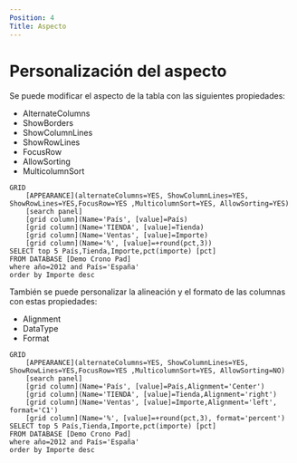 ```yaml
---
Position: 4
Title: Aspecto
---
```



# Personalización del aspecto

Se puede modificar el aspecto de la tabla con las siguientes propiedades:

 * AlternateColumns
 * ShowBorders
 * ShowColumnLines
 * ShowRowLines
 * FocusRow
 * AllowSorting
 * MulticolumnSort



``` grid
GRID
    [APPEARANCE](alternateColumns=YES, ShowColumnLines=YES, ShowRowLines=YES,FocusRow=YES ,MulticolumnSort=YES, AllowSorting=YES)
    [search panel]
    [grid column](Name='País', [value]=País)
    [grid column](Name='TIENDA', [value]=Tienda)
    [grid column](Name='Ventas', [value]=Importe)
    [grid column](Name='%', [value]=+round(pct,3))
SELECT top 5 País,Tienda,Importe,pct(importe) [pct]
FROM DATABASE [Demo Crono Pad] 
where año=2012 and País='España'
order by Importe desc
```

También se puede personalizar la alineación y el formato de las columnas con estas propiedades:

- Alignment
- DataType
- Format


``` grid
GRID
    [APPEARANCE](alternateColumns=YES, ShowColumnLines=YES, ShowRowLines=YES,FocusRow=YES ,MulticolumnSort=YES, AllowSorting=NO)
    [search panel]
    [grid column](Name='País', [value]=País,Alignment='Center')
    [grid column](Name='TIENDA', [value]=Tienda,Alignment='right')
    [grid column](Name='Ventas', [value]=Importe,Alignment='left', format='C1')
    [grid column](Name='%', [value]=+round(pct,3), format='percent')
SELECT top 5 País,Tienda,Importe,pct(importe) [pct]
FROM DATABASE [Demo Crono Pad] 
where año=2012 and País='España'
order by Importe desc
```
